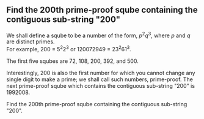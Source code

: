 ## Find the 200th prime-proof sqube containing the contiguous sub-string &quot;200&quot;

We shall define a sqube to be a number of the form, <var>p</var><sup>2</sup><var>q</var><sup>3</sup>, where <var>p</var> and <var>q</var> are distinct primes.<br>
For example, 200 = 5<sup>2</sup>2<sup>3</sup> or 120072949 = 23<sup>2</sup>61<sup>3</sup>.

The first five squbes are 72, 108, 200, 392, and 500.

Interestingly, 200 is also the first number for which you cannot change any single digit to make a prime; we shall call such numbers, prime-proof. The next prime-proof sqube which contains the contiguous sub-string &quot;200&quot; is 1992008.

Find the 200th prime-proof sqube containing the contiguous sub-string &quot;200&quot;.
